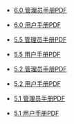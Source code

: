 + <a href="https://cloudchef.github.io/doc/PDF/6.0管理员手册.pdf" >6.0 管理员手册PDF</a>
+ <a href="https://cloudchef.github.io/doc/PDF/6.0用户手册.pdf" >6.0 用户手册PDF</a>


+ <a href="https://cloudchef.github.io/doc/PDF/5.2.0管理员手册.pdf" >5.5 管理员手册PDF</a>
+ <a href="https://cloudchef.github.io/doc/PDF/5.2.0用户手册.pdf" >5.5 用户手册PDF</a>


+ <a href="https://cloudchef.github.io/doc/PDF/5.2.0管理员手册.pdf" >5.2 管理员手册PDF</a>
+ <a href="https://cloudchef.github.io/doc/PDF/5.2.0用户手册.pdf" >5.2 用户手册PDF</a>


+ <a href="https://cloudchef.github.io/doc/PDF/5.1.0管理员手册.pdf" >5.1 管理员手册PDF</a>
+ <a href="https://cloudchef.github.io/doc/PDF/5.1.0用户手册.pdf" >5.1 用户手册PDF</a>


